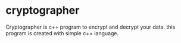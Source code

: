 # cryptographer
Cryptographer is c++ program to encrypt and decrypt your data.
this program is created with simple c++ language.
